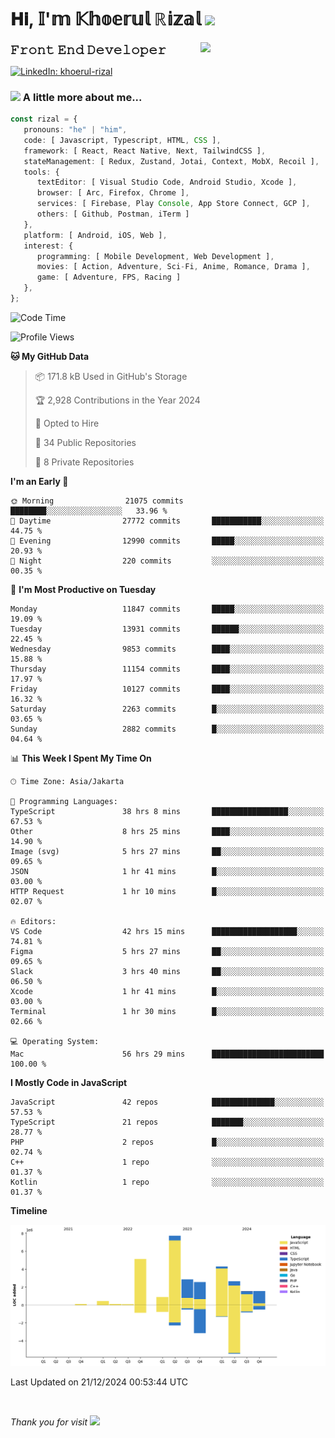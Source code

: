 <h1> 𝐇𝐢, 𝕀'𝕞 𝕂𝕙𝕠𝕖𝕣𝕦𝕝 ℝ𝕚𝕫𝕒𝕝 <img src="https://media.giphy.com/media/mGcNjsfWAjY5AEZNw6/giphy.gif" width="50"></h1>
<img align='right' src="https://media.giphy.com/media/v1.Y2lkPTc5MGI3NjExOWI2ajR2NGJubzBsZHFuaHMwajRrcDNsNXJwOG8yb3F0NjhkNXF4OSZlcD12MV9pbnRlcm5hbF9naWZfYnlfaWQmY3Q9cw/fkZukR450RQ1qnGaq9/giphy.gif" width="200">
<strong style="font-size:20px;">𝙵𝚛𝚘𝚗𝚝 𝙴𝚗𝚍 𝙳𝚎𝚟𝚎𝚕𝚘𝚙𝚎𝚛</strong>
</p></em>

[![LinkedIn: khoerul-rizal](https://img.shields.io/badge/khoerul--rizal-blue?style=flat-square&logo=Linkedin&logoColor=white&link=https://www.linkedin.com/in/khoerul-rizal/)](https://www.linkedin.com/in/khoerul-rizal/)

### <img src="https://media.giphy.com/media/VgCDAzcKvsR6OM0uWg/giphy.gif" width="50"> A little more about me...

```typescript
const rizal = {
   pronouns: "he" | "him",
   code: [ Javascript, Typescript, HTML, CSS ],
   framework: [ React, React Native, Next, TailwindCSS ],
   stateManagement: [ Redux, Zustand, Jotai, Context, MobX, Recoil ],
   tools: {
      textEditor: [ Visual Studio Code, Android Studio, Xcode ],
      browser: [ Arc, Firefox, Chrome ],
      services: [ Firebase, Play Console, App Store Connect, GCP ],
      others: [ Github, Postman, iTerm ]
   },
   platform: [ Android, iOS, Web ],
   interest: {
      programming: [ Mobile Development, Web Development ],
      movies: [ Action, Adventure, Sci-Fi, Anime, Romance, Drama ],
      game: [ Adventure, FPS, Racing ]
   },
};
```

<!--START_SECTION:waka-->
![Code Time](http://img.shields.io/badge/Code%20Time-1%2C886%20hrs%2025%20mins-blue)

![Profile Views](http://img.shields.io/badge/Profile%20Views-0-blue)

**🐱 My GitHub Data** 

> 📦 171.8 kB Used in GitHub's Storage 
 > 
> 🏆 2,928 Contributions in the Year 2024
 > 
> 💼 Opted to Hire
 > 
> 📜 34 Public Repositories 
 > 
> 🔑 8 Private Repositories 
 > 
**I'm an Early 🐤** 

```text
🌞 Morning                21075 commits       ████████░░░░░░░░░░░░░░░░░   33.96 % 
🌆 Daytime                27772 commits       ███████████░░░░░░░░░░░░░░   44.75 % 
🌃 Evening                12990 commits       █████░░░░░░░░░░░░░░░░░░░░   20.93 % 
🌙 Night                  220 commits         ░░░░░░░░░░░░░░░░░░░░░░░░░   00.35 % 
```
📅 **I'm Most Productive on Tuesday** 

```text
Monday                   11847 commits       █████░░░░░░░░░░░░░░░░░░░░   19.09 % 
Tuesday                  13931 commits       ██████░░░░░░░░░░░░░░░░░░░   22.45 % 
Wednesday                9853 commits        ████░░░░░░░░░░░░░░░░░░░░░   15.88 % 
Thursday                 11154 commits       ████░░░░░░░░░░░░░░░░░░░░░   17.97 % 
Friday                   10127 commits       ████░░░░░░░░░░░░░░░░░░░░░   16.32 % 
Saturday                 2263 commits        █░░░░░░░░░░░░░░░░░░░░░░░░   03.65 % 
Sunday                   2882 commits        █░░░░░░░░░░░░░░░░░░░░░░░░   04.64 % 
```


📊 **This Week I Spent My Time On** 

```text
🕑︎ Time Zone: Asia/Jakarta

💬 Programming Languages: 
TypeScript               38 hrs 8 mins       █████████████████░░░░░░░░   67.53 % 
Other                    8 hrs 25 mins       ████░░░░░░░░░░░░░░░░░░░░░   14.90 % 
Image (svg)              5 hrs 27 mins       ██░░░░░░░░░░░░░░░░░░░░░░░   09.65 % 
JSON                     1 hr 41 mins        █░░░░░░░░░░░░░░░░░░░░░░░░   03.00 % 
HTTP Request             1 hr 10 mins        █░░░░░░░░░░░░░░░░░░░░░░░░   02.07 % 

🔥 Editors: 
VS Code                  42 hrs 15 mins      ███████████████████░░░░░░   74.81 % 
Figma                    5 hrs 27 mins       ██░░░░░░░░░░░░░░░░░░░░░░░   09.65 % 
Slack                    3 hrs 40 mins       ██░░░░░░░░░░░░░░░░░░░░░░░   06.50 % 
Xcode                    1 hr 41 mins        █░░░░░░░░░░░░░░░░░░░░░░░░   03.00 % 
Terminal                 1 hr 30 mins        █░░░░░░░░░░░░░░░░░░░░░░░░   02.66 % 

💻 Operating System: 
Mac                      56 hrs 29 mins      █████████████████████████   100.00 % 
```

**I Mostly Code in JavaScript** 

```text
JavaScript               42 repos            ██████████████░░░░░░░░░░░   57.53 % 
TypeScript               21 repos            ███████░░░░░░░░░░░░░░░░░░   28.77 % 
PHP                      2 repos             █░░░░░░░░░░░░░░░░░░░░░░░░   02.74 % 
C++                      1 repo              ░░░░░░░░░░░░░░░░░░░░░░░░░   01.37 % 
Kotlin                   1 repo              ░░░░░░░░░░░░░░░░░░░░░░░░░   01.37 % 
```



**Timeline**

![Lines of Code chart](https://raw.githubusercontent.com/khoerulrizal/khoerulrizal/main/assets/bar_graph.png)


 Last Updated on 21/12/2024 00:53:44 UTC
<!--END_SECTION:waka-->
</details>
<br/>

<em>Thank you for visit</em> <img src="https://media.giphy.com/media/v1.Y2lkPTc5MGI3NjExcHdvNm1qZWtjaGw0ZjdwM3Z3NnY2dHlueTVuODBta2FiY20wM2YybSZlcD12MV9pbnRlcm5hbF9naWZfYnlfaWQmY3Q9cw/tV25tpdKqdFa9x81k2/giphy.gif" width="40">
